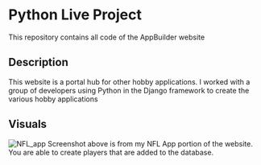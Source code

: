 # Python Live Project
This repository contains all code of the AppBuilder website

## Description
This website is a portal hub for other hobby applications. I worked with a group of developers using Python in the Django framework to create the various hobby applications


## Visuals
![NFL_app](https://user-images.githubusercontent.com/69860165/110371523-54764f00-800a-11eb-8bee-ec0aeef2635d.png)
Screenshot above is from my NFL App portion of the website. You are able to create players that are added to the database.
